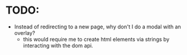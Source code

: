 # TODO:

- Instead of redirecting to a new page, why don't I do a modal with an overlay?
  - this would require me to create html elements via strings by interacting with
    the dom api.
